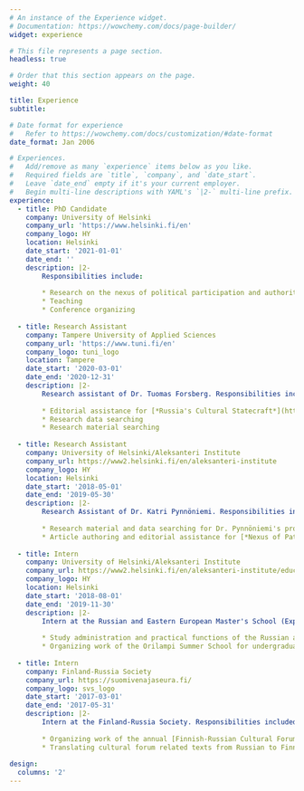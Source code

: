 ```yaml
---
# An instance of the Experience widget.
# Documentation: https://wowchemy.com/docs/page-builder/
widget: experience

# This file represents a page section.
headless: true

# Order that this section appears on the page.
weight: 40

title: Experience
subtitle:

# Date format for experience
#   Refer to https://wowchemy.com/docs/customization/#date-format
date_format: Jan 2006

# Experiences.
#   Add/remove as many `experience` items below as you like.
#   Required fields are `title`, `company`, and `date_start`.
#   Leave `date_end` empty if it's your current employer.
#   Begin multi-line descriptions with YAML's `|2-` multi-line prefix.
experience:
  - title: PhD Candidate
    company: University of Helsinki
    company_url: 'https://www.helsinki.fi/en'
    company_logo: HY
    location: Helsinki
    date_start: '2021-01-01'
    date_end: ''
    description: |2-
        Responsibilities include:
        
        * Research on the nexus of political participation and authoritarianism in post-Soviet countries
        * Teaching
        * Conference organizing
        
  - title: Research Assistant
    company: Tampere University of Applied Sciences
    company_url: 'https://www.tuni.fi/en'
    company_logo: tuni_logo
    location: Tampere
    date_start: '2020-03-01'
    date_end: '2020-12-31'
    description: |2-
        Research assistant of Dr. Tuomas Forsberg. Responsibilities included:
        
        * Editorial assistance for [*Russia's Cultural Statecraft*](https://www.routledge.com/Russias-Cultural-Statecraft/Forsberg-Makinen/p/book/9780367694357) book (eds. Tuomas Forsberg and Sirke Mäkinen)
        * Research data searching
        * Research material searching
  
  - title: Research Assistant
    company: University of Helsinki/Aleksanteri Institute
    company_url: https://www2.helsinki.fi/en/aleksanteri-institute
    company_logo: HY
    location: Helsinki
    date_start: '2018-05-01'
    date_end: '2019-05-30'
    description: |2-
        Research Assistant of Dr. Katri Pynnöniemi. Responsibilities included:
        
        * Research material and data searching for Dr. Pynnöniemi's projects
        * Article authoring and editorial assistance for [*Nexus of Patriotism and Militarism in Russia*](https://hup.fi/site/books/e/10.33134/HUP-9/) volume (ed. Katri Pynnöniemi) 
  
  - title: Intern
    company: University of Helsinki/Aleksanteri Institute
    company_url: https://www2.helsinki.fi/en/aleksanteri-institute/education/master-level/exprees
    company_logo: HY
    location: Helsinki
    date_start: '2018-08-01'
    date_end: '2019-11-30'
    description: |2- 
        Intern at the Russian and Eastern European Master's School (ExpREES). Responsibilities included:
        
        * Study administration and practical functions of the Russian and Eastern European Master's School (ExpREES)
        * Organizing work of the Orilampi Summer School for undergraduate ExpREES students
    
  - title: Intern
    company: Finland-Russia Society
    company_url: https://suomivenajaseura.fi/
    company_logo: svs_logo
    date_start: '2017-03-01'
    date_end: '2017-05-31'
    description: |2-
        Intern at the Finland-Russia Society. Responsibilities included:
        
        * Organizing work of the annual [Finnish-Russian Cultural Forum (Suomalais-venäläinen kulttuurifoorumi)](https://suomivenajaseura.fi/kulttuuritoiminta/kulttuurifoorumi/)
        * Translating cultural forum related texts from Russian to Finnish and from Finnish to Russian
    
design:
  columns: '2'
---
```

